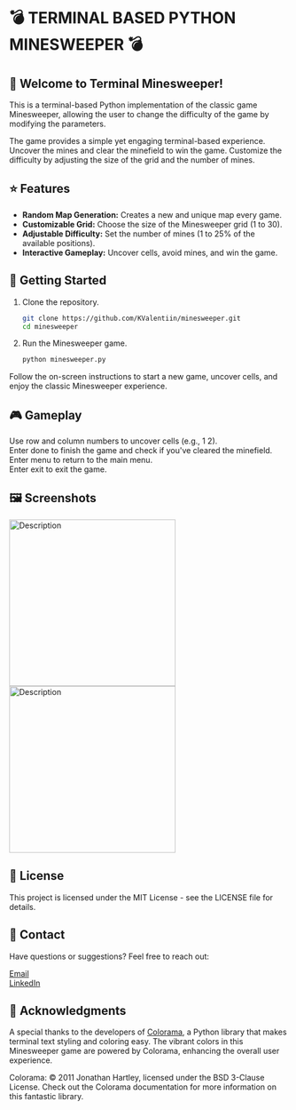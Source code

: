 
# :bomb: TERMINAL BASED PYTHON MINESWEEPER :bomb:


## :wave: Welcome to Terminal Minesweeper!

This is a terminal-based Python implementation of the classic game Minesweeper, allowing the user to change the difficulty of the game by modifying the parameters.

The game provides a simple yet engaging terminal-based experience. Uncover the mines and clear the minefield to win the game. Customize the difficulty by adjusting the size of the grid and the number of mines.


## :star: Features

- **Random Map Generation:** Creates a new and unique map every game.
- **Customizable Grid:** Choose the size of the Minesweeper grid (1 to 30).
- **Adjustable Difficulty:** Set the number of mines (1 to 25% of the available positions).
- **Interactive Gameplay:** Uncover cells, avoid mines, and win the game.


## :rocket: Getting Started

1. Clone the repository.
   ```bash
   git clone https://github.com/KValentiin/minesweeper.git
   cd minesweeper
    ```

2. Run the Minesweeper game.

    ```bash
    python minesweeper.py
    ```

Follow the on-screen instructions to start a new game, uncover cells, and enjoy the classic Minesweeper experience.


## :video_game: Gameplay

Use row and column numbers to uncover cells (e.g., 1 2).   
Enter done to finish the game and check if you've cleared the minefield.    
Enter menu to return to the main menu.     
Enter exit to exit the game.   


## :framed_picture: Screenshots

<img src="screenshot1.png" alt="Description" width="300"/>
<img src="screenshot2.png" alt="Description" width="300"/>


## 	:page_facing_up: License

This project is licensed under the MIT License - see the LICENSE file for details.


## :fax: Contact
Have questions or suggestions? Feel free to reach out:

[Email](kvalentin95@gmail.com)  
[LinkedIn](https://www.linkedin.com/in/valentin-kalanyos-00a245199/)


## :pray: Acknowledgments

A special thanks to the developers of [Colorama](https://pypi.org/project/colorama/), a Python library that makes terminal text styling and coloring easy. The vibrant colors in this Minesweeper game are powered by Colorama, enhancing the overall user experience.

Colorama: © 2011 Jonathan Hartley, licensed under the BSD 3-Clause License. Check out the Colorama documentation for more information on this fantastic library.

